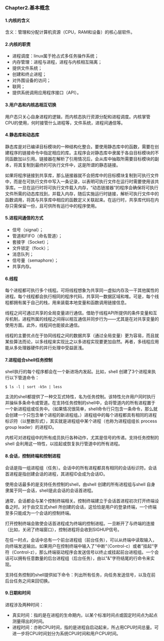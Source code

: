 ### Chapter2.基本概念

#### 1.内核的含义

含义：管理和分配计算机资源（CPU，RAM和设备）的核心层软件。



#### 2.内核的职责

+ 进程调度：linux属于抢占式多任务操作系统；
+ 内存管理：进程与进程，进程与内核相互隔离；
+ 提供文件系统；
+ 创建和终止进程；
+ 对外围设备的访问；
+ 联网；
+ 提供系统调用应用程序接口（API）。



#### 3.用户态和内核态相互切换

用户态只关心自身进程的逻辑，而内核态执行资源分配和进程调度。内核掌管CPU的使用，何时接管什么进程等，文件系统，进程间通信等。



#### 4.静态库和动态库

静态库是对已编译目标模块的一种结构化整合。要使用静态库中的函数，需要在创建程序的链接命令中指定相应的库。主程序会对静态库中隶属于各自目标模块的不同函数加以引用。链接器在解析了引用情况后，会从库中抽取所需要目标模块的副本，将其复制到最终的可执行文件中，这是所谓的静态链接。



如果将程序链接到共享库，那么链接器就不会把库中的目标模块复制到可执行文件中，而是在可执行文件中写入一条记录，以表明可执行文件在运行时需要使用该共享库。一旦在运行时将可执行文件载入内存，“动态链接器”的程序会确保将可执行文件所需的动态库找到，并载入内存，随后实施运行时链接，解析可执行文件中的函数调用，将其与共享库中相应的函数定义关联起来。在运行时，共享库代码在内存只需保留一份，且可供所有运行中的程序使用。



#### 5.进程间通信的方式

+ 信号（signal）；
+ 管道和FIFO（命名管道）；
+ 套接字（Socket）；
+ 文件锁定（flock）；
+ 消息队列；
+ 信号量（semaphore）；
+ 共享内存。



#### 6.线程

每个进程都可执行多个线程。可将线程想象为共享同一虚拟内存及一干其他属性的进程。每个线程都会执行相同的程序代码，共享同一数据区域和堆。可是，每个线程都拥有属于自己的栈，用来装载本地变量和函数调用链接信息。



线程之间可通过共享的全局变量进行通信。借助于线程API所提供的条件变量和互斥机制，进程所属的线程之间得以相互通信并同步行为——尤其是在对共享变量的使用方面。此外，线程间也能彼此通信。



线程的主要优点在于协同线程之间的数据共享（通过全局变量）更为容易，而且就某些算法而论，以多线程来实现比之以多进程实现要更加自然。再者，多线程应用能从多处理器硬件的并行处理中受益匪浅。



#### 7.进程组合shell任务控制

shell执行的每个程序都会在一个新进场内发起。比如，shell 创建了3个进程来执行以下管道命令：

```shell
$ ls -l | sort -k5n | less
```

主流的shell都提供了一种交互式特性，名为任务控制。该特性允许用户同时执行并操纵多条命令或管道。在支持任务控制的shell中，会将管道内的所有进程置于一个新进程组或任务中。（如果情况很简单，shell命令行只包含一条命令，那么就会创建一个只包含单个进程的新进程组。）进程组中的每个进程都具有相同的进程标识符（以整数形式），其实就是进程组中某个进程（也称为进程组组长 process group leader）的进程ID。

内核可对进程组中的所有成员执行各种动作，尤其是信号的传递。支持任务控制的shell 会利用这一特性，以挂起或恢复执行管道中的所有进程。



#### 8.会话，控制终端和控制进程

会话是指一组进程组（任务）。会话中的所有进程都具有相同的会话标识符。会话首进程是指创建会话的进程，其进程ID会成为会话ID。

使用会话最多的是支持任务控制的shell，由shell 创建的所有进程组与shell 自身隶属于同一会话，shell是此会话的会话首进程。

通常，会话都会与某个控制终端相关。控制终端建立于会话首进程初次打开终端设备之时。对于由交互式shell 所创建的会话，这恰恰是用户的登录终端，一个终端至多只能成为一个会话的控制终端。

打开控制终端会致使会话首进程成为终端的控制进程。一旦断开了与终端的连接（比如，关闭了终端窗口），控制进程将会收到SIGHUP信号。

在任一时点，会话中总有一个前台进程组（前台任务），可以从终端中读取输入，向终端发送输出。如果用户在控制终端中输入了“中断“（Control-c）或者”挂起“字符（Control-z），那么终端驱动程序会发送信号以终止或挂起前台进程组。一个会话可以拥有任意数量的后台进程组（后台任务），由以"&"字符结尾的行命令来实现。

支持任务控制的shell提供如下命令：列出所有任务，向任务发送信号，以及在前后台任务之间来回切换。



#### 9.日期和时间

进程涉及两种时间：

+ 真实时间：指的是在进程的生命期内，以某个标准时间点或固定时间点为起点测量得出的时间。
+ 进程时间：亦称CPU时间，指的是进程自启动起来，所占用CPU时间总量。可进一步将CPU时间划分为系统CPU时间和用户CPU时间。





